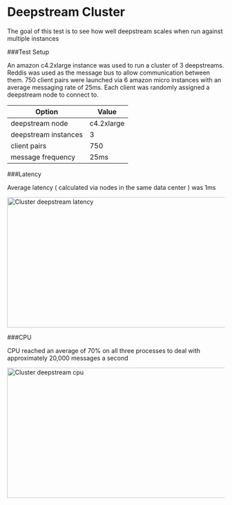 Deepstream Cluster
======================================
The goal of this test is to see how well deepstream scales when run against multiple instances

###Test Setup

An amazon c4.2xlarge instance was used to run a cluster of 3 deepstreams. 
Reddis was used as the message bus to allow communication between them.
750 client pairs were launched via 6 amazon micro instances with an average messaging rate of 25ms.
Each client was randomly assigned a deepstream node to connect to.

<table class="mini">
	<thead>
		<tr>
			<th>Option</th>
			<th>Value</th>
	</thead>
	<tbody>
		<tr>
			<td>deepstream node</td>
			<td>c4.2xlarge</td>
		</tr>
		<tr>
			<td>deepstream instances</td>
			<td>3</td>
		</tr>
		<tr>
			<td>client pairs</td>
			<td>750</td>
		</tr>
		<tr>
			<td>message frequency</td>
			<td>25ms</td>
		</tr>
	</tbody>
</table>

###Latency

Average latency ( calculated via nodes in the same data center ) was 1ms

<div class="img-container">
	<img class="tutorial" width="602" height="302" src="../assets/images/performance/three-ds-latency.png" alt="Cluster deepstream latency" />
</div>

###CPU

CPU reached an average of 70% on all three processes to deal with approximately 20,000 messages a second

<div class="img-container">
	<img class="tutorial" width="602" height="302" src="../assets/images/performance/three-ds-cpu.png" alt="Cluster deepstream cpu" />
</div>
